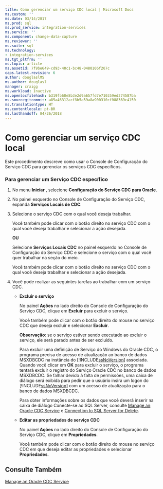 ```yaml
---
title: Como gerenciar um serviço CDC local | Microsoft Docs
ms.custom: ''
ms.date: 03/14/2017
ms.prod: sql
ms.prod_service: integration-services
ms.service: ''
ms.component: change-data-capture
ms.reviewer: ''
ms.suite: sql
ms.technology:
- integration-services
ms.tgt_pltfrm: ''
ms.topic: article
ms.assetid: 7f9be649-cd93-40c1-bc48-0480106f207c
caps.latest.revision: 6
author: douglaslMS
ms.author: douglasl
manager: craigg
ms.workload: Inactive
ms.openlocfilehash: b319fb60e8b3e2d9a657fd7e710359ed274587ba
ms.sourcegitcommit: a85a46312acf8b5a59a8a900310cf088369c4150
ms.translationtype: HT
ms.contentlocale: pt-BR
ms.lasthandoff: 04/26/2018
---
```

# <a name="how-to-manage-a-local-cdc-service"></a>Como gerenciar um serviço CDC local
  Este procedimento descreve como usar o Console de Configuração do Serviço CDC para gerenciar os serviços CDC específicos.  
  
### <a name="to-manage-a-specific-cdc-service"></a>Para gerenciar um Serviço CDC específico  
  
1.  No menu **Iniciar** , selecione **Configuração do Serviço CDC para Oracle**.  
  
2.  No painel esquerdo no Console de Configuração do Serviço CDC, expanda **Serviços Locais de CDC**.  
  
3.  Selecione o serviço CDC com o qual você deseja trabalhar.  
  
     Você também pode clicar com o botão direito no serviço CDC com o qual você deseja trabalhar e selecionar a ação desejada.  
  
     **OU**  
  
     Selecione **Serviços Locais CDC** no painel esquerdo no Console de Configuração do Serviço CDC e selecione o serviço com o qual você quer trabalhar na seção do meio.  
  
     Você também pode clicar com o botão direito no serviço CDC com o qual você deseja trabalhar e selecionar a ação desejada.  
  
4.  Você pode realizar as seguintes tarefas ao trabalhar com um serviço CDC.  
  
    -   **Excluir o serviço**  
  
         No painel **Ações** no lado direito do Console de Configuração do Serviço CDC, clique em **Excluir** para excluir o serviço.  
  
         Você também pode clicar com o botão direito do mouse no serviço CDC que deseja excluir e selecionar **Excluir**.  
  
         **Observação**: se o serviço estiver sendo executado ao excluir o serviço, ele será parado antes de ser excluído.  
  
         Para excluir uma definição de Serviço do Windows do Oracle CDC, o programa precisa de acesso de atualização ao banco de dados MSXDBCDC na instância do [!INCLUDE[ssNoVersion](../../includes/ssnoversion-md.md)] associada. Quando você clicar em **OK** para excluir o serviço, o programa tentará excluir o registro do Serviço Oracle CDC no banco de dados MSXDBCDC. Se falhar devido à falta de permissões, uma caixa de diálogo será exibida para pedir que o usuário insira um logon do [!INCLUDE[ssNoVersion](../../includes/ssnoversion-md.md)] com um acesso de atualização para o banco de dados MSXDBCDC.  
  
         Para obter informações sobre os dados que você deverá inserir na caixa de diálogo Conecte-se ao SQL Server, consulte [Manage an Oracle CDC Service](../../integration-services/change-data-capture/manage-an-oracle-cdc-service.md) e [Connection to SQL Server for Delete](../../integration-services/change-data-capture/connection-to-sql-server-for-delete.md).  
  
    -   **Editar as propriedades de serviço CDC**  
  
         No painel **Ações** no lado direito do Console de Configuração do Serviço CDC, clique em **Propriedades**.  
  
         Você também pode clicar com o botão direito do mouse no serviço CDC em que deseja editar as propriedades e selecionar **Propriedades**.  
  
## <a name="see-also"></a>Consulte Também  
 [Manage an Oracle CDC Service](../../integration-services/change-data-capture/manage-an-oracle-cdc-service.md)  
  
  
